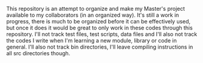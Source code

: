 This repository is an attempt to organize and make my Master's project available to my collaborators (in an organized way). It's still a work in progress, there is much to be organized before it can be effectively used, but once it does it would be great to only work in these codes through this repository. I'll not track test files, test scripts, data files and I'll also not track the codes I write when I'm learning a new module, library or code in general. I'll also not track bin directories, I'll leave compiling instructions in all src directories though.
